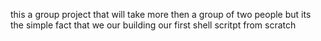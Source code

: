 this a group project that will take more then a group of two people but its the simple fact that we our building our first shell scritpt from scratch
